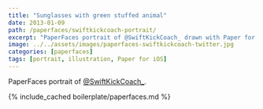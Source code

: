 ```yaml
---
title: "Sunglasses with green stuffed animal"
date: 2013-01-09
path: /paperfaces/swiftkickcoach-portrait/
excerpt: "PaperFaces portrait of @SwiftKickCoach_ drawn with Paper for iOS on an iPad."
image: ../../assets/images/paperfaces-swiftkickcoach-twitter.jpg
categories: [paperfaces]
tags: [portrait, illustration, Paper for iOS]
---
```


PaperFaces portrait of [@SwiftKickCoach_](https://twitter.com/SwiftKickCoach_).

{% include_cached boilerplate/paperfaces.md %}
